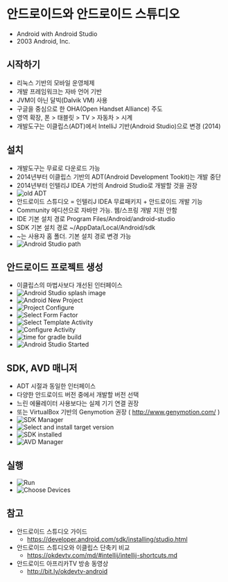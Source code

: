 # 안드로이드와 안드로이드 스튜디오
* Android with Android Studio
* 2003 Android, Inc.

## 시작하기
* 리눅스 기반의 모바일 운영체제
* 개발 프레임워크는 자바 언어 기반
* JVM이 아닌 달빅(Dalvik VM) 사용
* 구글을 중심으로 한 OHA(Open Handset Alliance) 주도
* 영역 확장, 폰 > 태블릿 > TV > 자동차 > 시계
* 개발도구는 이클립스(ADT)에서 IntelliJ 기반(Android Studio)으로 변경 (2014)

## 설치
* 개발도구는 무료로 다운로드 가능
* 2014년부터 이클립스 기반의 ADT(Android Development Tookit)는 개발 중단
* 2014년부터 인텔리J IDEA 기반의 Android Studio로 개발할 것을 권장
* <img src="/images/android/android-ide-01.png" alt="old ADT">
* 안드로이드 스튜디오 = 인텔리J IDEA 무료패키지 + 안드로이드 개발 기능
* Community 에디션으로 자바만 가능. 웹/스프링 개발 지원 안함
* IDE 기본 설치 경로 Program Files/Android/android-studio
* SDK 기본 설치 경로 ~/AppData/Local/Android/sdk
* ~는 사용자 홈 폴더. 기본 설치 경로 변경 가능
* <img src="/images/android/android-install-01.png" alt="Android Studio path">

## 안드로이드 프로젝트 생성
* 이클립스의 마법사보다 개선된 인터페이스
* <img src="/images/android/android-install-02.png" alt="Android Studio splash image">
* <img src="/images/android/android-project-01.png" alt="Android New Project">
* <img src="/images/android/android-project-02.png" alt="Project Configure">
* <img src="/images/android/android-project-03.png" alt="Select Form Factor">
* <img src="/images/android/android-project-04.png" alt="Select Template Activity">
* <img src="/images/android/android-project-05.png" alt="Configure Activity">
* <img src="/images/android/android-project-06.png" alt="time for gradle build">
* <img src="/images/android/android-project-07.png" alt="Android Studio Started">

## SDK, AVD 매니저
* ADT 시절과 동일한 인터페이스
* 다양한 안드로이드 버전 중에서 개발할 버전 선택
* 느린 에뮬레이터 사용보다는 실제 기기 연결 권장
* 또는 VirtualBox 기반의 Genymotion 권장 ( http://www.genymotion.com/ )
* <img src="/images/android/android-sdk-01.png" alt="SDK Manager" class="img">
* <img src="/images/android/android-sdk-02.png" alt="Select and install target version">
* <img src="/images/android/android-sdk-03.png" alt="SDK installed">
* <img src="/images/android/android-avd-01.png" alt="AVD Manager" class="img">

## 실행
* <img src="/images/android/android-studio-01.png" alt="Run" class="img">
* <img src="/images/android/android-studio-02-choose.png" alt="Choose Devices" class="img">

## 참고
* 안드로이드 스튜디오 가이드
  * https://developer.android.com/sdk/installing/studio.html
* 안드로이드 스튜디오와 이클립스 단축키 비교
  * https://okdevtv.com/md/#intellij/intellij-shortcuts.md
* 안드로이드 아프리카TV 방송 동영상
  * http://bit.ly/okdevtv-android
